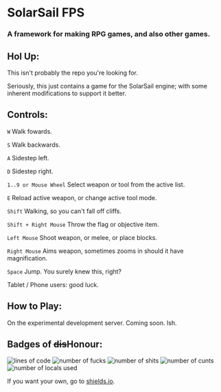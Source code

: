 # SolarSail FPS
### A framework for making RPG games, and also other games.

## Hol Up:
This isn't probably the repo you're looking for.

Seriously, this just contains a game for the SolarSail engine; with some inherent modifications to support it better.

## Controls:

`W` Walk fowards.

`S` Walk backwards.

`A` Sidestep left.

`D` Sidestep right.

`1..9 or Mouse Wheel` Select weapon or tool from the active list.

`E` Reload active weapon, or change active tool mode.

`Shift` Walking, so you can't fall off cliffs.

`Shift + Right Mouse` Throw the flag or objective item.

`Left Mouse` Shoot weapon, or melee, or place blocks.

`Right Mouse` Aims weapon, sometimes zooms in should it have magnification.

`Space` Jump. You surely knew this, right?

Tablet / Phone users: good luck.

## How to Play:
On the experimental development server. Coming soon. Ish.

## Badges of ~~dis~~Honour:
![lines of code](https://img.shields.io/tokei/lines/github/jordach/SolarSail?label=lines%20of%20code%20%28including%203d%20models%29)
![number of fucks](https://img.shields.io/github/search/jordach/SolarSail/fuck?label=number%20of%20fucks%20used%20%28including%20this%20one%29)
![number of shits](https://img.shields.io/github/search/jordach/SolarSail/shit?label=number%20of%20shits%20used%20%28including%20this%20one%29)
![number of cunts](https://img.shields.io/github/search/jordach/SolarSail/cunt?label=number%20of%20cunts%20used%20%28including%20this%20one%29)
![number of locals used](https://img.shields.io/github/search/jordach/SolarSail/local?label=number%20of%20locals%20used%20used%20%28including%20this%20one%29)

If you want your own, go to [shields.io](http://shields.io).